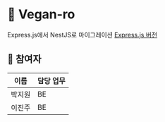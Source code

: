 # 🥦 Vegan-ro

Express.js에서 NestJS로 마이그레이션
[Express.js 버전](https://github.com/parkjiwonnn/Vegan-ro)

## 📍 참여자

| 이름   | 담당 업무 |
| ------ | --------- |
| 박지원 | BE        |
| 이진주 | BE        |

<br />
